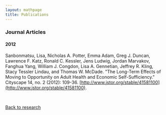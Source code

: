 ```yaml
---
layout: mathpage
title: Publications
---
```


### Journal Articles

#### 2012

Sanbonmatsu, Lisa, Nicholas A. Potter, Emma Adam, Greg J. Duncan, Lawrence F. Katz, Ronald C. Kessler, Jens Ludwig, Jordan Marvakov, Fanghua Yang, William J. Congdon, Lisa A. Gennetian, Jeffrey R. Kling, Stacy Tessler Lindau, and Thomas W. McDade. "The Long-Term Effects of Moving to Opportunity on Adult Health and Economic Self-Sufficiency." Cityscape 14, no. 2 (2012): 109-36. [http://www.jstor.org/stable/41581100](http://www.jstor.org/stable/41581100).


$$~$$

[Back to research](../)
